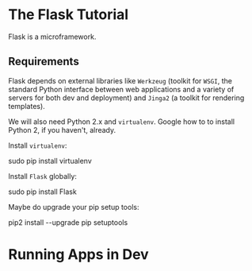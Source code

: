 # The Flask Tutorial

Flask is a microframework.

## Requirements

Flask depends on external libraries like `Werkzeug` (toolkit for `WSGI`, the standard Python interface between web applications and a variety of servers for both dev and deployment) and `Jinga2` (a toolkit for rendering templates).

We will also need Python 2.x and `virtualenv`. Google how to to install Python 2, if you haven't, already.

Install `virtualenv`:

  sudo pip install virtualenv

Install `Flask` globally:

  sudo pip install Flask

Maybe do upgrade your pip setup tools:

  pip2 install --upgrade pip setuptools

# Running Apps in Dev
